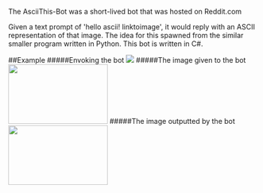 The AsciiThis-Bot was a short-lived bot that was hosted on Reddit.com

Given a text prompt of 'hello ascii! linktoimage', it would reply with an ASCII representation of that image.
The idea for this spawned from the similar smaller program written in Python. This bot is written in C#.

##Example
#####Envoking the bot
<img src="http://i.imgur.com/lAKqxex.png">
#####The image given to the bot
<img src="http://i.imgur.com/NHQcHwV.gif" width="200" height="120"/>
#####The image outputted by the bot
<img src="http://i.imgur.com/jJk2TTR.png" width="200" height="120"/>


